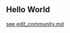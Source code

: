 ## Hello World

[see edit_community.md](https://h1542462994.github.io/content/viewing/edit_community.md)